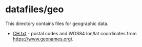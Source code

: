 # datafiles/geo

This directory contains files for geographic data.

* [CH.txt](./CH.txt) - postal codes and WGS84 lon/lat coordinates from <https://www.geonames.org/>.